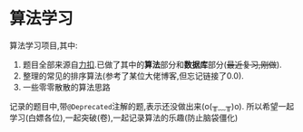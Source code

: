 # 算法学习
算法学习项目,其中:
1. 题目全部来源自[力扣](https://leetcode.cn/problemset/all/).已做了其中的**算法**部分和**数据库**部分(~~最近复习,刚做~~).
2. 整理的常见的排序算法(参考了某位大佬博客,但忘记链接了0.0).
3. 一些零零散散的算法思路

记录的题目中,带`@Deprecated`注解的题,表示还没做出来(o(╥﹏╥)o).
所以希望一起学习(白嫖各位),一起突破(卷),一起记录算法的乐趣(防止脑袋僵化)
